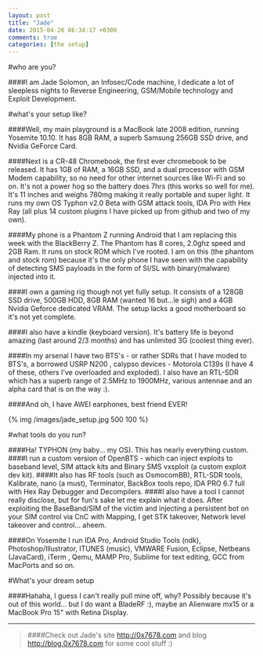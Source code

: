 ```yaml
---
layout: post
title: "Jade"
date: 2015-04-20 06:34:17 +0300
comments: true
categories: [the setup]
---
```


#who are you?

####I am Jade Solomon, an Infosec/Code machine, I dedicate a lot of sleepless nights to Reverse Engineering, GSM/Mobile technology and Exploit Development.

<!--more-->

#what's your setup like?

####Well, my main playground is a MacBook late 2008 edition, running Yosemite 10.10. It has 8GB RAM, a superb Samsung 256GB SSD drive, and Nvidia GeForce Card.

####Next is a CR-48 Chromebook, the first ever chromebook to be released. It has 1GB of RAM, a 16GB SSD, and a dual processor with GSM Modem capability, so no need for other internet sources like Wi-Fi and so on. It's not a power hog so the battery does 7hrs (this works so well for me). It's 11 inches and weighs 780mg making it really portable and super light. It runs my own OS Typhon v2.0 Beta with GSM attack tools, IDA Pro with Hex Ray (all plus 14 custom plugins I have picked up from github and two of my own). 

####My phone is a Phantom Z running Android that I am replacing this week with the BlackBerry Z. The Phantom has 8 cores, 2.0ghz speed and 2GB Ram. It runs on stock ROM which I've rooted. I am on this (the phantom and stock rom) because it's the only phone I have seen with the capability of detecting SMS payloads in the form of SI/SL with binary(malware) injected into it.


####I own a gaming rig though not yet fully setup. It consists of a 128GB SSD drive, 500GB HDD, 8GB RAM (wanted 16 but...le sigh) and a 4GB Nvidia Geforce dedicated VRAM. The setup lacks a good motherboard so it's not yet complete.

####I also have a kindle (keyboard version). It's battery life is beyond amazing (last around 2/3 months) and has unlimited 3G (coolest thing ever).

####In my arsenal I have two BTS's - or rather SDRs that I have moded to BTS's, a borrowed USRP N200 , calypso devices - Motorola C139s (I have 4 of these, others I've overloaded and exploded). I also have an RTL-SDR which has a superb range of 2.5MHz to 1900MHz, various antennae and an alpha card that is on the way :).

####And oh, I have AWEI earphones, best friend EVER!

{% img /images/jade_setup.jpg 500 100 %}

#what tools do you run?

####Ha! TYPHON (my baby... my OS). This has nearly everything custom. 
####I run a custom version of OpenBTS - which can inject exploits to baseband level, SIM attack kits and Binary SMS vxsploit (a custom exploit dev kit).
####It also has RF tools (such as OsmocomBB), RTL-SDR tools, Kalibrate, nano (a must), Terminator, BackBox tools repo, IDA PRO 6.7 full with Hex Ray Debugger and Decompilers.
####I also have a tool I cannot really disclose, but for fun's sake let me explain what it does. After exploiting the BaseBand/SIM of the victim and injecting a persistent bot on your SIM control via CnC with Mapping, I get STK takeover, Network level takeover and control... aheem.

####On Yosemite I run IDA Pro, Android Studio Tools (ndk), Photoshop/Illustrator, ITUNES (music), VMWARE Fusion, Eclipse, Netbeans (JavaCard), iTerm , Qemu, MAMP Pro, Sublime for text editing, GCC from MacPorts and so on.


#What's your dream setup

####Hahaha, I guess I can't really pull mine off, why? Possibly because it's out of this world... but I do want a BladeRF :), maybe an Alienware mx15 or a MacBook Pro 15" with Retina Display.   

***

> ####Check out Jade's site http://0x7678.com and blog http://blog.0x7678.com for some cool stuff :)